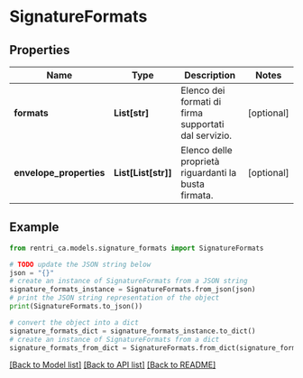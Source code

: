 # SignatureFormats


## Properties

Name | Type | Description | Notes
------------ | ------------- | ------------- | -------------
**formats** | **List[str]** | Elenco dei formati di firma supportati dal servizio. | [optional] 
**envelope_properties** | **List[List[str]]** | Elenco delle proprietà riguardanti la busta firmata. | [optional] 

## Example

```python
from rentri_ca.models.signature_formats import SignatureFormats

# TODO update the JSON string below
json = "{}"
# create an instance of SignatureFormats from a JSON string
signature_formats_instance = SignatureFormats.from_json(json)
# print the JSON string representation of the object
print(SignatureFormats.to_json())

# convert the object into a dict
signature_formats_dict = signature_formats_instance.to_dict()
# create an instance of SignatureFormats from a dict
signature_formats_from_dict = SignatureFormats.from_dict(signature_formats_dict)
```
[[Back to Model list]](../README.md#documentation-for-models) [[Back to API list]](../README.md#documentation-for-api-endpoints) [[Back to README]](../README.md)


